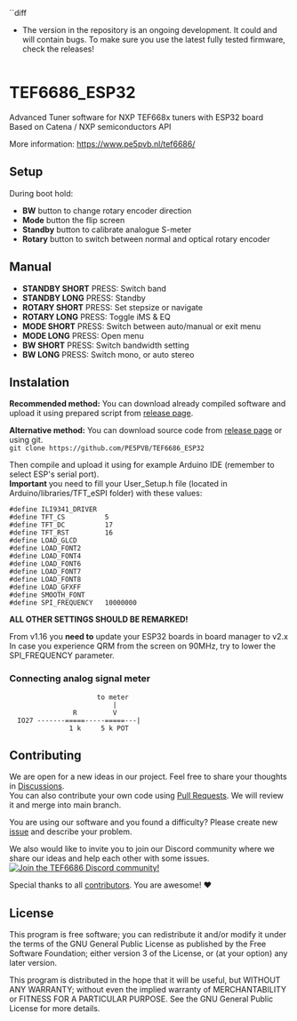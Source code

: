 ``diff
- The version in the repository is an ongoing development. It could and will contain bugs. To make sure you use the latest fully tested firmware, check the releases!
  ```

# TEF6686_ESP32
Advanced Tuner software for NXP TEF668x tuners with ESP32 board\
Based on Catena / NXP semiconductors API

More information: https://www.pe5pvb.nl/tef6686/

## Setup
During boot hold:
- **BW** button to change rotary encoder direction
- **Mode** button the flip screen
- **Standby** button to calibrate analogue S-meter
- **Rotary** button to switch between normal and optical rotary encoder

## Manual
- **STANDBY SHORT** PRESS: Switch band
- **STANDBY LONG** PRESS: Standby
- **ROTARY SHORT** PRESS: Set stepsize or navigate
- **ROTARY LONG** PRESS: Toggle iMS & EQ
- **MODE SHORT** PRESS: Switch between auto/manual or exit menu
- **MODE LONG** PRESS: Open menu
- **BW SHORT** PRESS: Switch bandwidth setting
- **BW LONG** PRESS: Switch mono, or auto stereo

## Instalation
**Recommended method:** You can download already compiled software and upload it using prepared script from [release page](https://github.com/PE5PVB/TEF6686_ESP32/releases).

**Alternative method:** You can download source code from [release page](https://github.com/PE5PVB/TEF6686_ESP32/releases) or using git.\
`git clone https://github.com/PE5PVB/TEF6686_ESP32`

Then compile and upload it using for example Arduino IDE (remember to select ESP's serial port).\
**Important** you need to fill your User_Setup.h file (located in Arduino/libraries/TFT_eSPI folder) with these values:
```
#define ILI9341_DRIVER
#define TFT_CS          5
#define TFT_DC          17
#define TFT_RST         16
#define LOAD_GLCD
#define LOAD_FONT2
#define LOAD_FONT4
#define LOAD_FONT6
#define LOAD_FONT7
#define LOAD_FONT8
#define LOAD_GFXFF
#define SMOOTH_FONT
#define SPI_FREQUENCY   10000000
```
**ALL OTHER SETTINGS SHOULD BE REMARKED!**

From v1.16 you **need to** update your ESP32 boards in board manager to v2.x  
In case you experience QRM from the screen on 90MHz, try to lower the SPI_FREQUENCY parameter.

### Connecting analog signal meter
```
                      to meter
                          |
                R         V
  IO27 -------=====-----=====---|
               1 k     5 k POT
```
## Contributing
We are open for a new ideas in our project. Feel free to share your thoughts in [Discussions](https://github.com/PE5PVB/TEF6686_ESP32/discussions).\
You can also contribute your own code using [Pull Requests](https://github.com/PE5PVB/TEF6686_ESP32/pulls). We will review it and merge into main branch.

You are using our software and you found a difficulty? Please create new [issue](https://github.com/PE5PVB/TEF6686_ESP32/issues) and describe your problem.

We also would like to invite you to join our Discord community where we share our ideas and help each other with some issues.\
[<img alt="Join the TEF6686 Discord community!" src="https://i.imgur.com/BYqhuLI.png">](https://discord.gg/ZAVNdS74mC)  

Special thanks to all [contributors](https://github.com/PE5PVB/TEF6686_ESP32/graphs/contributors). You are awesome! ❤️
## License
This program is free software; you can redistribute it and/or modify it under the terms of the GNU General Public License as published by the Free Software Foundation; either version 3 of the License, or (at your option) any later version.

This program is distributed in the hope that it will be useful, but WITHOUT ANY WARRANTY; without even the implied warranty of MERCHANTABILITY or FITNESS FOR A PARTICULAR PURPOSE. See the GNU General Public License for more details. 
